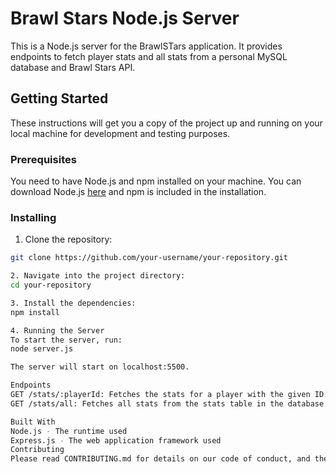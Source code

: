# Brawl Stars Node.js Server

This is a Node.js server for the BrawlSTars application. It provides endpoints to fetch player stats and all stats from a personal MySQL database and Brawl Stars API.

## Getting Started

These instructions will get you a copy of the project up and running on your local machine for development and testing purposes.

### Prerequisites

You need to have Node.js and npm installed on your machine. You can download Node.js [here](https://nodejs.org/en/download/) and npm is included in the installation.

### Installing

1. Clone the repository:

```bash
git clone https://github.com/your-username/your-repository.git

2. Navigate into the project directory:
cd your-repository

3. Install the dependencies:
npm install

4. Running the Server
To start the server, run:
node server.js

The server will start on localhost:5500.

Endpoints
GET /stats/:playerId: Fetches the stats for a player with the given ID.
GET /stats/all: Fetches all stats from the stats table in the database.

Built With
Node.js - The runtime used
Express.js - The web application framework used
Contributing
Please read CONTRIBUTING.md for details on our code of conduct, and the process for submitting pull requests to us.
